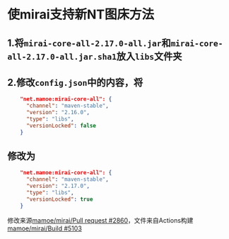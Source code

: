 # 使mirai支持新NT图床方法

## 1.将`mirai-core-all-2.17.0-all.jar`和`mirai-core-all-2.17.0-all.jar.sha1`放入`libs`文件夹
## 2.修改`config.json`中的内容，将
```json
    "net.mamoe:mirai-core-all": {
      "channel": "maven-stable",
      "version": "2.16.0",
      "type": "libs",
      "versionLocked": false
    }
```
## 修改为
```json
    "net.mamoe:mirai-core-all": {
      "channel": "maven-stable",
      "version": "2.17.0",
      "type": "libs",
      "versionLocked": true
    }
```
修改来源[mamoe/mirai/Pull request #2860](https://github.com/mamoe/mirai/pull/2860)，文件来自Actions构建[mamoe/mirai/Build #5103](https://github.com/mamoe/mirai/actions/runs/10643417415)